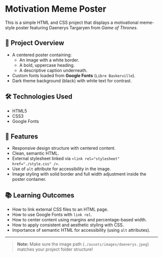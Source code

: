 # Motivation Meme Poster

This is a simple HTML and CSS project that displays a motivational meme-style poster featuring Daenerys Targaryen from *Game of Thrones*.

## 📄 Project Overview
- A centered poster containing:
  - An image with a white border.
  - A bold, uppercase heading.
  - A descriptive caption underneath.
- Custom fonts loaded from **Google Fonts** (`Libre Baskerville`).
- Dark theme background (black) with white text for contrast.

## 🛠️ Technologies Used
- HTML5
- CSS3
- Google Fonts

## 🎯 Features
- Responsive design structure with centered content.
- Clean, semantic HTML.
- External stylesheet linked via `<link rel="stylesheet" href="./style.css" />`.
- Use of `alt` attribute for accessibility in the image.
- Image styling with solid border and full width adjustment inside the poster container.

## 📚 Learning Outcomes
- How to link external CSS files to an HTML page.
- How to use Google Fonts with `link rel`.
- How to center content using margins and percentage-based width.
- How to apply consistent and aesthetic styling with CSS.
- Importance of semantic HTML for accessibility (using `alt` attributes).

---

> **Note:** Make sure the image path (`./assets/images/daenerys.jpeg`) matches your project folder structure!

